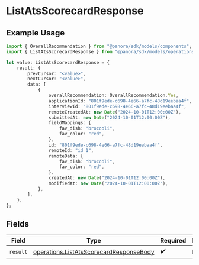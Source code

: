 # ListAtsScorecardResponse

## Example Usage

```typescript
import { OverallRecommendation } from "@panora/sdk/models/components";
import { ListAtsScorecardResponse } from "@panora/sdk/models/operations";

let value: ListAtsScorecardResponse = {
    result: {
        prevCursor: "<value>",
        nextCursor: "<value>",
        data: [
            {
                overallRecommendation: OverallRecommendation.Yes,
                applicationId: "801f9ede-c698-4e66-a7fc-48d19eebaa4f",
                interviewId: "801f9ede-c698-4e66-a7fc-48d19eebaa4f",
                remoteCreatedAt: new Date("2024-10-01T12:00:00Z"),
                submittedAt: new Date("2024-10-01T12:00:00Z"),
                fieldMappings: {
                    fav_dish: "broccoli",
                    fav_color: "red",
                },
                id: "801f9ede-c698-4e66-a7fc-48d19eebaa4f",
                remoteId: "id_1",
                remoteData: {
                    fav_dish: "broccoli",
                    fav_color: "red",
                },
                createdAt: new Date("2024-10-01T12:00:00Z"),
                modifiedAt: new Date("2024-10-01T12:00:00Z"),
            },
        ],
    },
};
```

## Fields

| Field                                                                                              | Type                                                                                               | Required                                                                                           | Description                                                                                        |
| -------------------------------------------------------------------------------------------------- | -------------------------------------------------------------------------------------------------- | -------------------------------------------------------------------------------------------------- | -------------------------------------------------------------------------------------------------- |
| `result`                                                                                           | [operations.ListAtsScorecardResponseBody](../../models/operations/listatsscorecardresponsebody.md) | :heavy_check_mark:                                                                                 | N/A                                                                                                |